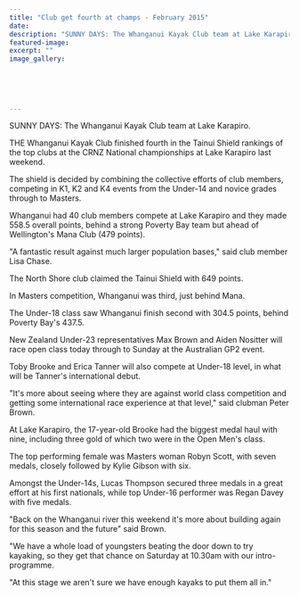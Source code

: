 ```yaml
---
title: "Club get fourth at champs - February 2015"
date: 
description: "SUNNY DAYS: The Whanganui Kayak Club team at Lake Karapiro, from the Wanganui Chronicle article 20 Feb 2015..."
featured-image: 
excerpt: ""
image_gallery:
    
    
    
    
    
---
```


<p>SUNNY DAYS: The Whanganui Kayak Club team at Lake Karapiro.</p>
<p>THE Whanganui Kayak Club finished fourth in the Tainui Shield rankings of the top clubs at the CRNZ National championships at Lake Karapiro last weekend.</p>
<p>The shield is decided by combining the collective efforts of club members, competing in K1, K2 and K4 events from the Under-14 and novice grades through to Masters.</p>
<p>Whanganui had 40 club members compete at Lake Karapiro and they made 558.5 overall points, behind a strong Poverty Bay team but ahead of Wellington's Mana Club (479 points).</p>
<p>"A fantastic result against much larger population bases," said club member Lisa Chase.</p>
<p>The North Shore club claimed the Tainui Shield with 649 points.</p>
<p>In Masters competition, Whanganui was third, just behind Mana.</p>
<p>The Under-18 class saw Whanganui finish second with 304.5 points, behind Poverty Bay's 437.5.</p>
<p>New Zealand Under-23 representatives Max Brown and Aiden Nositter will race open class today through to Sunday at the Australian GP2 event.</p>
<p>Toby Brooke and Erica Tanner will also compete at Under-18 level, in what will be Tanner's international debut.</p>
<p>"It's more about seeing where they are against world class competition and getting some international race experience at that level," said clubman Peter Brown.</p>
<p>At Lake Karapiro, the 17-year-old Brooke had the biggest medal haul with nine, including three gold of which two were in the Open Men's class.</p>
<p>The top performing female was Masters woman Robyn Scott, with seven medals, closely followed by Kylie Gibson with six.</p>
<p>Amongst the Under-14s, Lucas Thompson secured three medals in a great effort at his first nationals, while top Under-16 performer was Regan Davey with five medals.</p>
<p>"Back on the Whanganui river this weekend it's more about building again for this season and the future" said Brown.</p>
<p>"We have a whole load of youngsters beating the door down to try kayaking, so they get that chance on Saturday at 10.30am with our intro-programme.</p>
<p>"At this stage we aren't sure we have enough kayaks to put them all in."</p>

